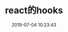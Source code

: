 ---
title: react的hooks
date: 2019-07-04 10:23:43
tags: [React]
categories: [React]
description: React的hooks
---